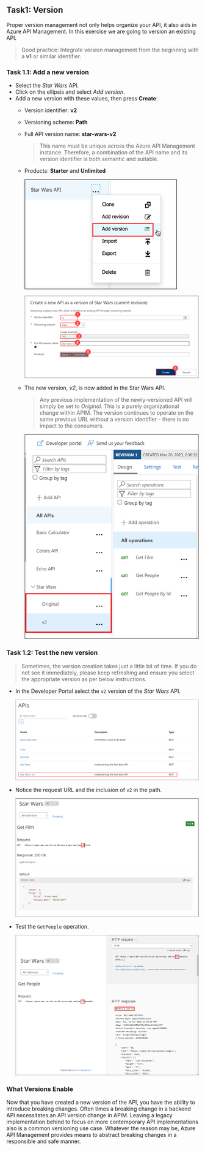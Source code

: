 ## Task1: Version

Proper version management not only helps organize your API, it also aids in Azure API Management. In this exercise we are going to version an existing API.

> Good practice: Integrate version management from the beginning with a **v1** or similar identifier. 

### Task 1.1: Add a new version

- Select the *Star Wars* API.
- Click on the ellipsis and select *Add version*.
- Add a new version with these values, then press **Create**:
  - Version identifier: **v2**  
  - Versioning scheme: **Path**
  - Full API version name: **star-wars-v2**
    > This name must be unique across the Azure API Management instance. Therefore, a combination of the API name and its version identifier is both semantic and suitable.
  - Products: **Starter** and **Unlimited**

    ![APIM Versions Add](media/01.png)
    
    ![APIM Version Create](media/02.png)

  - The new version, _v2_, is now added in the Star Wars API. 
    > Any previous implementation of the newly-versioned API will simply be set to _Original_. This is a purely organizational change within APIM. The  version continues to operate on the same previous URL without a version identifier - there is no impact to the consumers.

    ![APIM Version Created](media/03.png)

### Task 1.2: Test the new version

> Sometimes, the version creation takes just a little bit of time. If you do not see it immediately, please keep refreshing and ensure you select the appropriate version as per below instructions.

- In the Developer Portal select the `v2` version of the *Star Wars* API.

  ![APIM Developer Portal Versions](media/04.png)

- Notice the request URL and the inclusion of `v2` in the path.

  ![APIM Developer Portal Version 2](media/05.png)

- Test the `GetPeople` operation.

  ![APIM Developer Portal Test Version](media/06.png)

### What Versions Enable

Now that you have created a new version of the API, you have the ability to introduce breaking changes. Often times a breaking change in a backend API necessitates an API version change in APIM. Leaving a legacy implementation behind to focus on more contemporary API implementations also is a common versioning use case. Whatever the reason may be, Azure API Management provides means to abstract breaking changes in a responsible and safe manner.  
